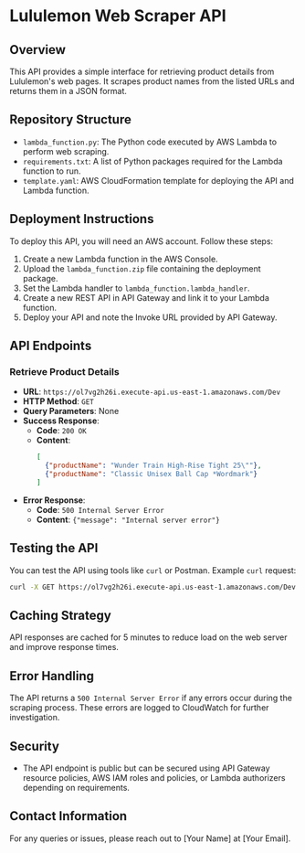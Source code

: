 # Lululemon Web Scraper API

## Overview
This API provides a simple interface for retrieving product details from Lululemon's web pages. It scrapes product names from the listed URLs and returns them in a JSON format.

## Repository Structure
- `lambda_function.py`: The Python code executed by AWS Lambda to perform web scraping.
- `requirements.txt`: A list of Python packages required for the Lambda function to run.
- `template.yaml`: AWS CloudFormation template for deploying the API and Lambda function.

## Deployment Instructions
To deploy this API, you will need an AWS account. Follow these steps:
1. Create a new Lambda function in the AWS Console.
2. Upload the `lambda_function.zip` file containing the deployment package.
3. Set the Lambda handler to `lambda_function.lambda_handler`.
4. Create a new REST API in API Gateway and link it to your Lambda function.
5. Deploy your API and note the Invoke URL provided by API Gateway.

## API Endpoints
### Retrieve Product Details
- **URL**: `https://ol7vg2h26i.execute-api.us-east-1.amazonaws.com/Dev`
- **HTTP Method**: `GET`
- **Query Parameters**: None
- **Success Response**:
  - **Code**: `200 OK`
  - **Content**:
    ```json
    [
      {"productName": "Wunder Train High-Rise Tight 25\""},
      {"productName": "Classic Unisex Ball Cap *Wordmark"}
    ]
    ```
- **Error Response**:
  - **Code**: `500 Internal Server Error`
  - **Content**: `{"message": "Internal server error"}`

## Testing the API
You can test the API using tools like `curl` or Postman. Example `curl` request:
```bash
curl -X GET https://ol7vg2h26i.execute-api.us-east-1.amazonaws.com/Dev
```

## Caching Strategy
API responses are cached for 5 minutes to reduce load on the web server and improve response times.

## Error Handling
The API returns a `500 Internal Server Error` if any errors occur during the scraping process. These errors are logged to CloudWatch for further investigation.

## Security
- The API endpoint is public but can be secured using API Gateway resource policies, AWS IAM roles and policies, or Lambda authorizers depending on requirements.

## Contact Information
For any queries or issues, please reach out to [Your Name] at [Your Email].